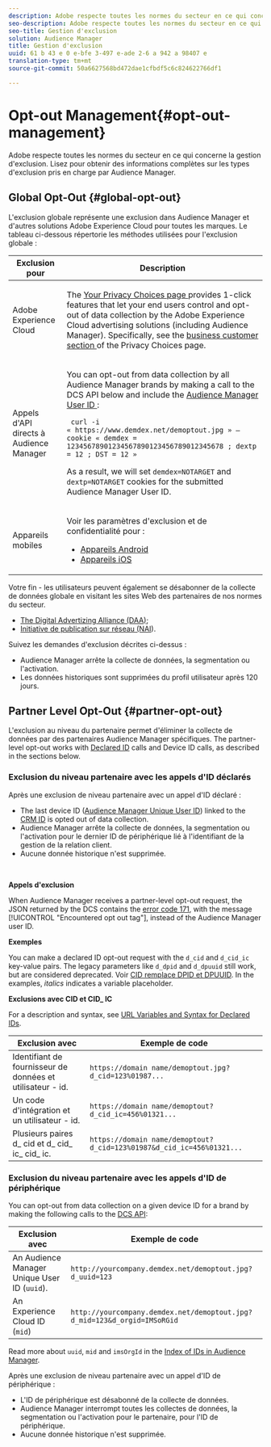 ```yaml
---
description: Adobe respecte toutes les normes du secteur en ce qui concerne la gestion d'exclusion. Lisez pour obtenir des informations complètes sur les types d'exclusion pris en charge par Audience Manager.
seo-description: Adobe respecte toutes les normes du secteur en ce qui concerne la gestion d'exclusion. Lisez pour obtenir des informations complètes sur les types d'exclusion pris en charge par Audience Manager.
seo-title: Gestion d'exclusion
solution: Audience Manager
title: Gestion d'exclusion
uuid: 61 b 43 e 0 e-bfe 3-497 e-ade 2-6 a 942 a 98407 e
translation-type: tm+mt
source-git-commit: 50a6627568bd472dae1cfbdf5c6c824622766df1

---
```



# Opt-out Management{#opt-out-management}

Adobe respecte toutes les normes du secteur en ce qui concerne la gestion d&#39;exclusion. Lisez pour obtenir des informations complètes sur les types d&#39;exclusion pris en charge par Audience Manager.

## Global Opt-Out {#global-opt-out}

L&#39;exclusion globale représente une exclusion dans Audience Manager et d&#39;autres solutions Adobe Experience Cloud pour toutes les marques. Le tableau ci-dessous répertorie les méthodes utilisées pour l&#39;exclusion globale :

<table id="table_F1027B9633E948DCBB11C141B381682A"> 
 <thead> 
  <tr> 
   <th colname="col1" class="entry"> Exclusion pour </th> 
   <th colname="col2" class="entry"> Description </th> 
  </tr> 
 </thead>
 <tbody> 
  <tr> 
   <td colname="col1"> <p>Adobe Experience Cloud </p> </td> 
   <td colname="col2"> <p>The <a href="https://www.adobe.com/privacy/opt-out.html#customeruse" format="http" scope="external"> Your Privacy Choices page </a> provides 1-click features that let your end users control and opt-out of data collection by the Adobe Experience Cloud advertising solutions (including Audience Manager). Specifically, see the <a href="https://www.adobe.com/privacy/opt-out.html#customeruse" format="http" scope="external"> business customer section </a> of the Privacy Choices page. </p> </td> 
  </tr> 
  <tr> 
   <td colname="col1"> <p>Appels d'API directs à Audience Manager </p> </td> 
   <td colname="col2"> <p>You can opt-out from data collection by all Audience Manager brands by making a call to the DCS API below and include the <a href="../../reference/ids-in-aam.md"> Audience Manager User ID </a>: </p> <p> <code> curl -i « https://www.demdex.net/demoptout.jpg » —cookie « demdex = 12345678901234567890123456789012345678 ; dextp = 12 ; DST = 12 » </code> </p> <p>As a result, we will set <code>demdex=NOTARGET</code> and <code>dextp=NOTARGET</code> cookies for the submitted Audience Manager User ID. </p> </td> 
  </tr> 
  <tr> 
   <td colname="col1"> <p>Appareils mobiles </p> </td> 
   <td colname="col2"> <p>Voir les paramètres d'exclusion et de confidentialité pour : </p> <p> 
     <ul id="ul_78042D6D302F4119A2439BF71F228288"> 
      <li id="li_5A0EDABDEF454FEEBBBFF4D68CC9A366"> <a href="https://marketing.adobe.com/resources/help/en_US/mobile/android/privacy.html" format="https" scope="external"> Appareils Android </a> </li> 
      <li id="li_690067D869B84A9598AA97388D56F1BE"> <a href="https://marketing.adobe.com/resources/help/en_US/mobile/ios/privacy.html" format="https" scope="external"> Appareils iOS </a> </li> 
     </ul> </p> </td> 
  </tr> 
 </tbody> 
</table>

Votre fin - les utilisateurs peuvent également se désabonner de la collecte de données globale en visitant les sites Web des partenaires de nos normes du secteur.

* [The Digital Advertizing Alliance (DAA)](https://optout.aboutads.info/?c=2#!/);
* [Initiative de publication sur réseau (NAI](https://optout.networkadvertising.org/?c=1#!/)).

Suivez les demandes d&#39;exclusion décrites ci-dessus :

* Audience Manager arrête la collecte de données, la segmentation ou l&#39;activation.
* Les données historiques sont supprimées du profil utilisateur après 120 jours.

## Partner Level Opt-Out {#partner-opt-out}

L&#39;exclusion au niveau du partenaire permet d&#39;éliminer la collecte de données par des partenaires Audience Manager spécifiques. The partner-level opt-out works with [Declared ID](../../features/declared-ids.md) calls and Device ID calls, as described in the sections below.

### Exclusion du niveau partenaire avec les appels d&#39;ID déclarés

Après une exclusion de niveau partenaire avec un appel d&#39;ID déclaré :

* The last device ID ([Audience Manager Unique User ID](../../reference/ids-in-aam.md)) linked to the [CRM ID](../../reference/ids-in-aam.md) is opted out of data collection.
* Audience Manager arrête la collecte de données, la segmentation ou l&#39;activation pour le dernier ID de périphérique lié à l&#39;identifiant de la gestion de la relation client.
* Aucune donnée historique n&#39;est supprimée.

<br/>

**Appels d&#39;exclusion**

When Audience Manager receives a partner-level opt-out request, the JSON returned by the DCS contains the [error code 171](../../api/dcs-intro/dcs-api-reference/dcs-error-codes.md#opt-out-error-codes), with the message [!UICONTROL "Encountered opt out tag"], instead of the Audience Manager user ID.

<!-- 

<p> 
 <ul id="ul_65EF2E1ED8F24457A35299E38AFE1DBE"> 
  <li id="li_832D0B507BC64782A5D3662FD5173A37">Audience Manager can pass in a declared ID opt-out alongside an Audience Manager UUID in the URL. </li> 
  <li id="li_D6C41CB385C5401D98156E5A3D79AAEE">The declared ID opt-out is stored in the Profile Cache Server (PCS) on a per-partner basis. There is no platform-level opt-out using declared IDs. Additionally, Audience Manager opts the user out from that particular region on the edge (the opt-out does not cross DCS regions). </li> 
 </ul> </p>

 -->

<!-- 

<p>See <a href="../../overview/data-security-and-privacy/data-privacy.md"> Data Privacy </a> for more information about opting-out of data collection. </p>

 -->



**Exemples**

You can make a declared ID opt-out request with the `d_cid` and `d_cid_ic` key-value pairs. The legacy parameters like `d_dpid` and `d_dpuuid` still work, but are considered deprecated. Voir [CID remplace DPID et DPUUID](../../reference/cid.md). In the examples, *italics* indicates a variable placeholder.

**Exclusions avec CID et CID_ IC**

For a description and syntax, see [URL Variables and Syntax for Declared IDs](../../features/declared-ids.md#variables-and-syntax).

| Exclusion avec | Exemple de code |
|--- |--- |
| Identifiant de fournisseur de données et utilisateur - id. | `https://domain name/demoptout.jpg?d_cid=123%01987...` |
| Un code d&#39;intégration et un utilisateur - id. | `https://domain name/demoptout?d_cid_ic=456%01321...` |
| Plusieurs paires d_ cid et d_ cid_ ic_ cid_ ic. | `https://domain name/demoptout?d_cid=123%01987&d_cid_ic=456%01321...` |

### Exclusion du niveau partenaire avec les appels d&#39;ID de périphérique

You can opt-out from data collection on a given device ID for a brand by making the following calls to the [DCS API](/help/using/api/dcs-intro/dcs-api-reference/dcs-api-reference-overview.md):

| Exclusion avec | Exemple de code |
|--- |--- |
| An Audience Manager Unique User ID (`uuid`). | `http://yourcompany.demdex.net/demoptout.jpg?d_uuid=123` |
| An Experience Cloud ID (`mid`) | `http://yourcompany.demdex.net/demoptout.jpg?d_mid=123&d_orgid=IMSoRGid` |

Read more about `uuid`, `mid` and `imsOrgId` in the [Index of IDs in Audience Manager](/help/using/reference/ids-in-aam.md).

Après une exclusion de niveau partenaire avec un appel d&#39;ID de périphérique :

* L&#39;ID de périphérique est désabonné de la collecte de données.
* Audience Manager interrompt toutes les collectes de données, la segmentation ou l&#39;activation pour le partenaire, pour l&#39;ID de périphérique.
* Aucune donnée historique n&#39;est supprimée.
